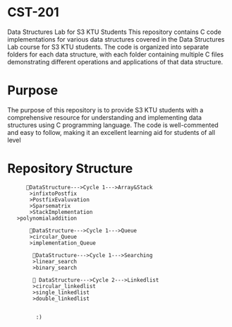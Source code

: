 # CST-201

Data Structures Lab for S3 KTU Students
This repository contains C code implementations for various data structures covered in the Data Structures Lab course for S3 KTU students. The code is organized into separate folders for each data structure, with each folder containing multiple C files demonstrating different operations and applications of that data structure.

# Purpose
The purpose of this repository is to provide S3 KTU students with a comprehensive resource for understanding and implementing data structures using C programming language. The code is well-commented and easy to follow, making it an excellent learning aid for students of all level

# Repository Structure

          📂DataStructure--->Cycle 1--->Array&Stack
           >infixtoPostfix
           >PostfixEvaluvation
           >Sparsematrix
           >StackImplementation
	   >polynomialaddition 

           📂DataStructure--->Cycle 1--->Queue
           >circular_Queue
           >implementation_Queue

            📂DataStructure--->Cycle 1--->Searching
            >linear_search
            >binary_search

            📂 DataStructure--->Cycle 2--->Linkedlist
            >circular_linkedlist
            >single_linkedlist
            >double_linkedlist

           
             :)
  				 
					 
					 

         

       
          
